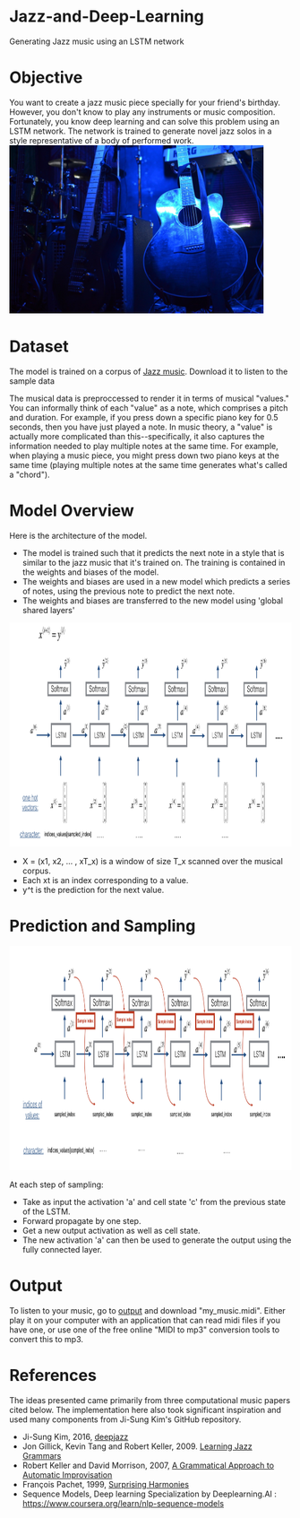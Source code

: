 # Jazz-and-Deep-Learning
Generating Jazz music using an LSTM network

# Objective
You want to create a jazz music piece specially for your friend's birthday. However, you don't know to play any instruments or music composition. Fortunately, you know deep learning and can solve this problem using an LSTM network.
The network is trained to generate novel jazz solos in a style representative of a body of performed work.
<img src="images/jazz.jpg" style="width:450;height:300px;">

# Dataset
The model is trained on a corpus of [Jazz music](./data/30s_seq.mp3). Download it to listen to the sample data

The musical data is preproccessed to render it in terms of musical "values."
You can informally think of each "value" as a note, which comprises a pitch and duration. For example, if you press down a specific piano key for 0.5 seconds, then you have just played a note. In music theory, a "value" is actually more complicated than this--specifically, it also captures the information needed to play multiple notes at the same time. For example, when playing a music piece, you might press down two piano keys at the same time (playing multiple notes at the same time generates what's called a "chord"). 

# Model Overview
Here is the architecture of the model.
* The model is trained such that it predicts the next note in a style that is similar to the jazz music that it's trained on. The training is contained in the weights and biases of the model. 
* The weights and biases are used in a new model which predicts a series of notes, using the previous note to predict the next note. 
* The weights and biases are transferred to the new model using 'global shared layers'
<img src="images/music_generation.png" style="width:600;height:400px;">

* X = (x1, x2, ... , xT_x) is a window of size T_x scanned over the musical corpus. 
* Each xt is an index corresponding to a value.
* y^t is the prediction for the next value.

# Prediction and Sampling
<img src="images/music_gen.png" style="width:600;height:400px;">

At each step of sampling:
* Take as input the activation 'a' and cell state 'c' from the previous state of the LSTM.
* Forward propagate by one step.
* Get a new output activation as well as cell state. 
* The new activation 'a' can then be used to generate the output using the fully connected layer.

# Output
To listen to your music, go to [output](./output) and download "my_music.midi". Either play it on your computer with an application that can read midi files if you have one, or use one of the free online "MIDI to mp3" conversion tools to convert this to mp3.

# References

The ideas presented came primarily from three computational music papers cited below. The implementation here also took significant inspiration and used many components from Ji-Sung Kim's GitHub repository.

- Ji-Sung Kim, 2016, [deepjazz](https://github.com/jisungk/deepjazz)
- Jon Gillick, Kevin Tang and Robert Keller, 2009. [Learning Jazz Grammars](http://ai.stanford.edu/~kdtang/papers/smc09-jazzgrammar.pdf)
- Robert Keller and David Morrison, 2007, [A Grammatical Approach to Automatic Improvisation](http://smc07.uoa.gr/SMC07%20Proceedings/SMC07%20Paper%2055.pdf)
- François Pachet, 1999, [Surprising Harmonies](http://citeseerx.ist.psu.edu/viewdoc/download?doi=10.1.1.5.7473&rep=rep1&type=pdf)
- Sequence Models, Deep learning Specialization by Deeplearning.AI : https://www.coursera.org/learn/nlp-sequence-models
